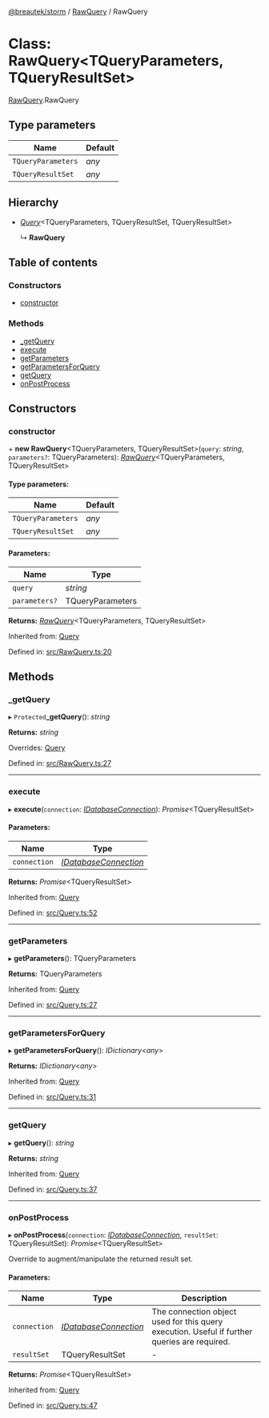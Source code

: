 [@breautek/storm](../README.md) / [RawQuery](../modules/rawquery.md) / RawQuery

# Class: RawQuery<TQueryParameters, TQueryResultSet\>

[RawQuery](../modules/rawquery.md).RawQuery

## Type parameters

Name | Default |
------ | ------ |
`TQueryParameters` | *any* |
`TQueryResultSet` | *any* |

## Hierarchy

* [*Query*](query.query-1.md)<TQueryParameters, TQueryResultSet, TQueryResultSet\>

  ↳ **RawQuery**

## Table of contents

### Constructors

- [constructor](rawquery.rawquery-1.md#constructor)

### Methods

- [\_getQuery](rawquery.rawquery-1.md#_getquery)
- [execute](rawquery.rawquery-1.md#execute)
- [getParameters](rawquery.rawquery-1.md#getparameters)
- [getParametersForQuery](rawquery.rawquery-1.md#getparametersforquery)
- [getQuery](rawquery.rawquery-1.md#getquery)
- [onPostProcess](rawquery.rawquery-1.md#onpostprocess)

## Constructors

### constructor

\+ **new RawQuery**<TQueryParameters, TQueryResultSet\>(`query`: *string*, `parameters?`: TQueryParameters): [*RawQuery*](rawquery.rawquery-1.md)<TQueryParameters, TQueryResultSet\>

#### Type parameters:

Name | Default |
------ | ------ |
`TQueryParameters` | *any* |
`TQueryResultSet` | *any* |

#### Parameters:

Name | Type |
------ | ------ |
`query` | *string* |
`parameters?` | TQueryParameters |

**Returns:** [*RawQuery*](rawquery.rawquery-1.md)<TQueryParameters, TQueryResultSet\>

Inherited from: [Query](query.query-1.md)

Defined in: [src/RawQuery.ts:20](https://github.com/breautek/storm/blob/34a3167/src/RawQuery.ts#L20)

## Methods

### \_getQuery

▸ `Protected`**_getQuery**(): *string*

**Returns:** *string*

Overrides: [Query](query.query-1.md)

Defined in: [src/RawQuery.ts:27](https://github.com/breautek/storm/blob/34a3167/src/RawQuery.ts#L27)

___

### execute

▸ **execute**(`connection`: [*IDatabaseConnection*](../interfaces/idatabaseconnection.idatabaseconnection-1.md)): *Promise*<TQueryResultSet\>

#### Parameters:

Name | Type |
------ | ------ |
`connection` | [*IDatabaseConnection*](../interfaces/idatabaseconnection.idatabaseconnection-1.md) |

**Returns:** *Promise*<TQueryResultSet\>

Inherited from: [Query](query.query-1.md)

Defined in: [src/Query.ts:52](https://github.com/breautek/storm/blob/34a3167/src/Query.ts#L52)

___

### getParameters

▸ **getParameters**(): TQueryParameters

**Returns:** TQueryParameters

Inherited from: [Query](query.query-1.md)

Defined in: [src/Query.ts:27](https://github.com/breautek/storm/blob/34a3167/src/Query.ts#L27)

___

### getParametersForQuery

▸ **getParametersForQuery**(): *IDictionary*<*any*\>

**Returns:** *IDictionary*<*any*\>

Inherited from: [Query](query.query-1.md)

Defined in: [src/Query.ts:31](https://github.com/breautek/storm/blob/34a3167/src/Query.ts#L31)

___

### getQuery

▸ **getQuery**(): *string*

**Returns:** *string*

Inherited from: [Query](query.query-1.md)

Defined in: [src/Query.ts:37](https://github.com/breautek/storm/blob/34a3167/src/Query.ts#L37)

___

### onPostProcess

▸ **onPostProcess**(`connection`: [*IDatabaseConnection*](../interfaces/idatabaseconnection.idatabaseconnection-1.md), `resultSet`: TQueryResultSet): *Promise*<TQueryResultSet\>

Override to augment/manipulate the returned result set.

#### Parameters:

Name | Type | Description |
------ | ------ | ------ |
`connection` | [*IDatabaseConnection*](../interfaces/idatabaseconnection.idatabaseconnection-1.md) | The connection object used for this query execution. Useful if further queries are required.   |
`resultSet` | TQueryResultSet | - |

**Returns:** *Promise*<TQueryResultSet\>

Inherited from: [Query](query.query-1.md)

Defined in: [src/Query.ts:47](https://github.com/breautek/storm/blob/34a3167/src/Query.ts#L47)
